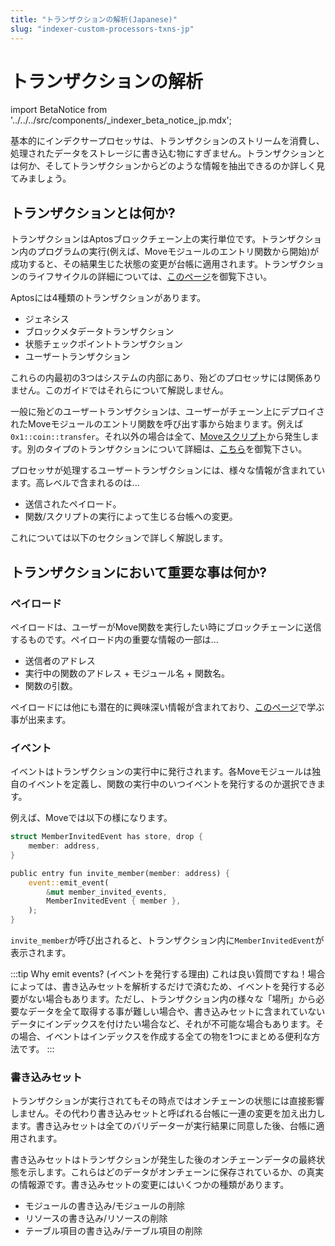 ```yaml
---
title: "トランザクションの解析(Japanese)"
slug: "indexer-custom-processors-txns-jp"
---
```


# トランザクションの解析

import BetaNotice from '../../../src/components/\_indexer_beta_notice_jp.mdx';

<BetaNotice />

<!--
Things to add:
- We should have tabs for each language that mentions helper functions for extracting the thing you want. For example, if the user is trying to extract the entry function arguments, there should be a function like `get_entry_function_arguments` and we show how to use it in each language and where it comes from in the SDK.
-->

基本的にインデクサープロセッサは、トランザクションのストリームを消費し、処理されたデータをストレージに書き込む物にすぎません。トランザクションとは何か、そしてトランザクションからどのような情報を抽出できるのか詳しく見てみましょう。

## トランザクションとは何か?

トランザクションはAptosブロックチェーン上の実行単位です。トランザクション内のプログラムの実行(例えば、Moveモジュールのエントリ関数から開始)が成功すると、その結果生じた状態の変更が台帳に適用されます。トランザクションのライフサイクルの詳細については、[このページ](../../concepts/blockchain.md#life-of-a-transaction)を御覧下さい。

Aptosには4種類のトランザクションがあります。

- ジェネシス
- ブロックメタデータトランザクション
- 状態チェックポイントトランザクション
- ユーザートランザクション

これらの内最初の3つはシステムの内部にあり、殆どのプロセッサには関係ありません。このガイドではそれらについて解説しません。

一般に殆どのユーザートランザクションは、ユーザーがチェーン上にデプロイされたMoveモジュールのエントリ関数を呼び出す事から始まります。例えば`0x1::coin::transfer`。それ以外の場合は全て、[Moveスクリプト](/move/move-on-aptos/scripts/index.md)から発生します。別のタイプのトランザクションについて詳細は、[こちら](../../concepts/txns-states.md#types-of-transaction-payloads)を御覧下さい。

プロセッサが処理するユーザートランザクションには、様々な情報が含まれています。高レベルで含まれるのは...

- 送信されたペイロード。
- 関数/スクリプトの実行によって生じる台帳への変更。

これについては以下のセクションで詳しく解説します。

## トランザクションにおいて重要な事は何か?

### ペイロード

ペイロードは、ユーザーがMove関数を実行したい時にブロックチェーンに送信するものです。ペイロード内の重要な情報の一部は...

- 送信者のアドレス
- 実行中の関数のアドレス + モジュール名 + 関数名。
- 関数の引数。


ペイロードには他にも潜在的に興味深い情報が含まれており、[このページ](/concepts/txns-states#contents-of-a-transaction)で学ぶ事が出来ます。

### イベント

イベントはトランザクションの実行中に発行されます。各Moveモジュールは独自のイベントを定義し、関数の実行中のいつイベントを発行するのか選択できます。

例えば、Moveでは以下の様になります。


```rust
struct MemberInvitedEvent has store, drop {
    member: address,
}

public entry fun invite_member(member: address) {
    event::emit_event(
        &mut member_invited_events,
        MemberInvitedEvent { member },
    );
}
```

`invite_member`が呼び出されると、トランザクション内に`MemberInvitedEvent`が表示されます。

:::tip Why emit events?
(イベントを発行する理由)
これは良い質問ですね！場合によっては、書き込みセットを解析するだけで済むため、イベントを発行する必要がない場合もあります。ただし、トランザクション内の様々な「場所」から必要なデータを全て取得する事が難しい場合や、書き込みセットに含まれていないデータにインデックスを付けたい場合など、それが不可能な場合もあります。その場合、イベントはインデックスを作成する全ての物を1つにまとめる便利な方法です。
:::

### 書き込みセット

トランザクションが実行されてもその時点ではオンチェーンの状態には直接影響しません。その代わり書き込みセットと呼ばれる台帳に一連の変更を加え出力します。書き込みセットは全てのバリデーターが実行結果に同意した後、台帳に適用されます。

書き込みセットはトランザクションが発生した後のオンチェーンデータの最終状態を示します。これらはどのデータがオンチェーンに保存されているか、の真実の情報源です。書き込みセットの変更にはいくつかの種類があります。

- モジュールの書き込み/モジュールの削除
- リソースの書き込み/リソースの削除
- テーブル項目の書き込み/テーブル項目の削除

<!-- Add more information about writesets, ideally once have the helper functions. -->
